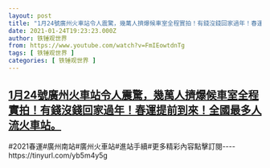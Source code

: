 ```yaml
---
layout: post
title: "1月24號廣州火車站令人震驚，幾萬人擠爆候車室全程實拍！有錢沒錢回家過年！春運提前到來！全國最多人流火車站。"
date: 2021-01-24T19:23:23.000Z
author: 铁锤观世界
from: https://www.youtube.com/watch?v=FmIEowtdnTg
tags: [ 铁锤观世界 ]
categories: [ 铁锤观世界 ]
---
```

<!--1611516203000-->
[1月24號廣州火車站令人震驚，幾萬人擠爆候車室全程實拍！有錢沒錢回家過年！春運提前到來！全國最多人流火車站。](https://www.youtube.com/watch?v=FmIEowtdnTg)
------

<div>
#2021春運#廣州南站#廣州火車站#進站手續#更多精彩內容點擊訂閱----https://tinyurl.com/yb5m4y5g
</div>
